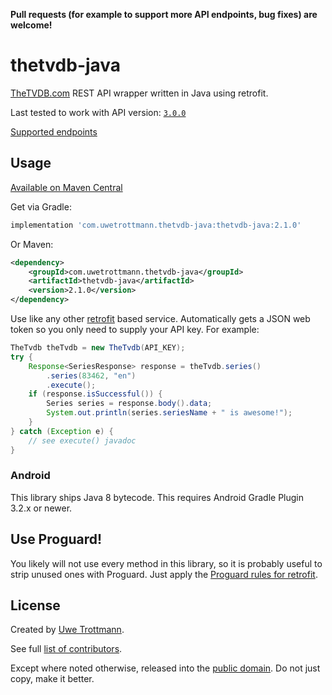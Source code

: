 **Pull requests (for example to support more API endpoints, bug fixes) are welcome!**

# thetvdb-java

[TheTVDB.com](https://www.thetvdb.com) REST API wrapper written in Java using retrofit.

Last tested to work with API version: [`3.0.0`](https://api.thetvdb.com/swagger)

[Supported endpoints](https://github.com/UweTrottmann/thetvdb-java/issues/1)

## Usage
<a href="https://search.maven.org/search?q=thetvdb-java">Available on Maven Central</a>

Get via Gradle:
```groovy
implementation 'com.uwetrottmann.thetvdb-java:thetvdb-java:2.1.0'
```

Or Maven:
```xml
<dependency>
    <groupId>com.uwetrottmann.thetvdb-java</groupId>
    <artifactId>thetvdb-java</artifactId>
    <version>2.1.0</version>
</dependency>
```

Use like any other [retrofit](https://square.github.io/retrofit) based service.
Automatically gets a JSON web token so you only need to supply your API key.
For example:

```java
TheTvdb theTvdb = new TheTvdb(API_KEY);
try {
    Response<SeriesResponse> response = theTvdb.series()
        .series(83462, "en")
        .execute();
    if (response.isSuccessful()) {
        Series series = response.body().data;
        System.out.println(series.seriesName + " is awesome!");
    }
} catch (Exception e) {
    // see execute() javadoc 
}
```

### Android
This library ships Java 8 bytecode. This requires Android Gradle Plugin 3.2.x or newer.

## Use Proguard!
You likely will not use every method in this library, so it is probably useful to strip unused ones with Proguard.
Just apply the [Proguard rules for retrofit](https://square.github.io/retrofit/#download).

## License
Created by [Uwe Trottmann](https://uwetrottmann.com).

See full [list of contributors](https://github.com/UweTrottmann/thetvdb-java/graphs/contributors).

Except where noted otherwise, released into the [public domain](UNLICENSE).
Do not just copy, make it better.
